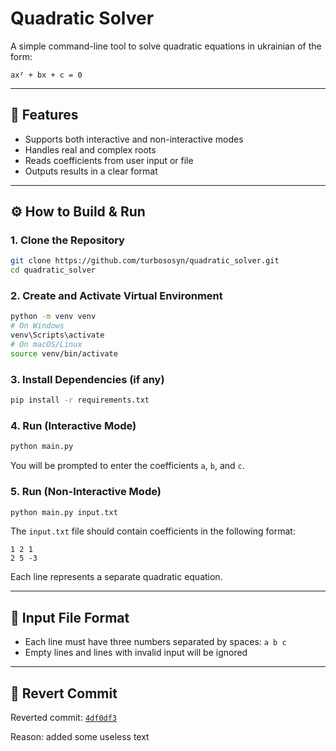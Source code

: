 # Quadratic Solver

A simple command-line tool to solve quadratic equations in ukrainian of the form:

```
ax² + bx + c = 0
```

---

## 🚀 Features

- Supports both interactive and non-interactive modes
- Handles real and complex roots
- Reads coefficients from user input or file
- Outputs results in a clear format

---

## ⚙️ How to Build & Run

### 1. Clone the Repository

```bash
git clone https://github.com/turbososyn/quadratic_solver.git
cd quadratic_solver
```

### 2. Create and Activate Virtual Environment

```bash
python -m venv venv
# On Windows
venv\Scripts\activate
# On macOS/Linux
source venv/bin/activate
```

### 3. Install Dependencies (if any)

```bash
pip install -r requirements.txt
```

### 4. Run (Interactive Mode)

```bash
python main.py
```

You will be prompted to enter the coefficients `a`, `b`, and `c`.

### 5. Run (Non-Interactive Mode)

```bash
python main.py input.txt
```

The `input.txt` file should contain coefficients in the following format:

```
1 2 1
2 5 -3
```

Each line represents a separate quadratic equation.

---

## 📄 Input File Format

- Each line must have three numbers separated by spaces: `a b c`
- Empty lines and lines with invalid input will be ignored

---

## 🔁 Revert Commit

Reverted commit: [`4df0df3`](https://github.com/turbososyn/quadratic_solver/commit/a65a03226ccd26235231d9676094495a60a83839)  

Reason: added some useless text


